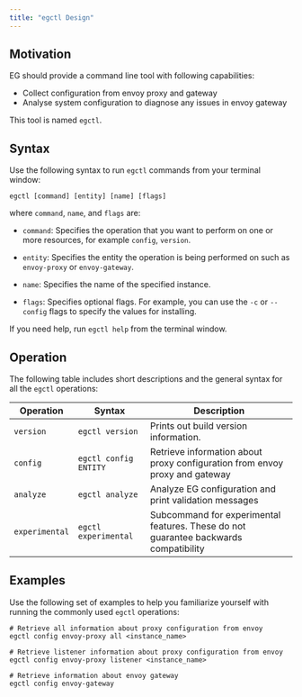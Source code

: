 ```yaml
---
title: "egctl Design"
---
```


## Motivation

EG should provide a command line tool with following capabilities:

- Collect configuration from envoy proxy and gateway
- Analyse system configuration to diagnose any issues in envoy gateway

This tool is named `egctl`.

## Syntax

Use the following syntax to run `egctl` commands from your terminal window:

```console
egctl [command] [entity] [name] [flags]
```

where `command`, `name`, and `flags` are:

* `command`: Specifies the operation that you want to perform on one or more resources,
  for example `config`, `version`.

* `entity`: Specifies the entity the operation is being performed on such as `envoy-proxy` or `envoy-gateway`.

* `name`: Specifies the name of the specified instance. 

* `flags`: Specifies optional flags. For example, you can use the `-c` or `--config` flags to specify the values for installing.

If you need help, run `egctl help` from the terminal window.

## Operation

The following table includes short descriptions and the general syntax for all the `egctl` operations:

| Operation     | Syntax                           | Description                                                                          |
| --------------| -------------------------------- | -------------------------------------------------------------------------------------|
| `version`     | `egctl version`                  | Prints out build version information.                                                |
| `config`      | `egctl config ENTITY`            | Retrieve information about proxy configuration from envoy proxy and gateway          |
| `analyze`     | `egctl analyze`                  | Analyze EG configuration and print validation messages                               |
| `experimental`| `egctl experimental`             | Subcommand for experimental features. These do not guarantee backwards compatibility |

## Examples

Use the following set of examples to help you familiarize yourself with running the commonly used `egctl` operations:

```console
# Retrieve all information about proxy configuration from envoy
egctl config envoy-proxy all <instance_name>

# Retrieve listener information about proxy configuration from envoy 
egctl config envoy-proxy listener <instance_name>

# Retrieve information about envoy gateway
egctl config envoy-gateway
```
